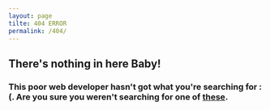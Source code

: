 ```yaml
---
layout: page
tilte: 404 ERROR
permalink: /404/
---
```

<div class="error">
<div class="error-face">
<div class="eye left">
</div>
<div class="eye right">
</div>
<div class="mouth">
</div>
</div>

<article>
<h2>There's nothing in here Baby!</h2>

<h3>This poor web developer hasn't got what you're searching for :(. Are you sure you weren't searching for one of <a href="#search">these</a>.</h3>
</article>
</div>
